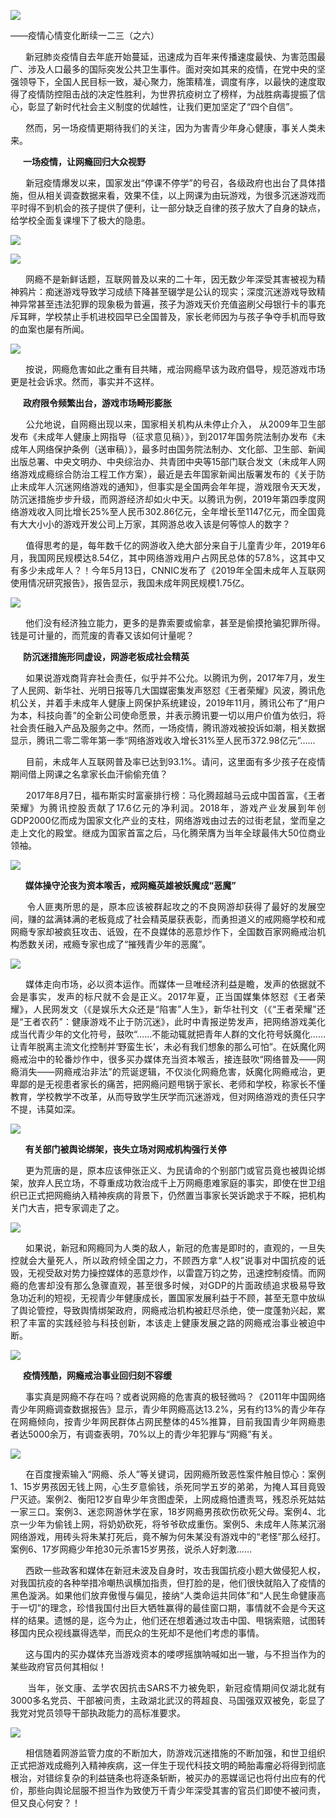 <p><img src="https://github.com/ZjzMisaka/iaders/img/2020/05/62695-0067hHJjly1getbetjlp9j30dw07twnq.jpg"></p>
<div class="preface">——疫情心情变化断续一二三（之六）</div>
<p><span id="more-8928"></span></p>
<div class="WB_editor_iframe_new">
<p align="justify">​​&nbsp; &nbsp; &nbsp; 新冠肺炎疫情自去年底开始蔓延，迅速成为百年来传播速度最快、为害范围最广、涉及人口最多的国际突发公共卫生事件。面对突如其来的疫情，在党中央的坚强领导下，全国人民目标一致，凝心聚力，施策精准，调度有序，以最快的速度取得了疫情防控阻击战的决定性胜利，为世界抗疫树立了榜样，为战胜病毒提振了信心，彰显了新时代社会主义制度的优越性，让我们更加坚定了“四个自信”。</p>
<p align="justify">&nbsp; &nbsp; &nbsp; 然而，另一场疫情更期待我们的关注，因为为害青少年身心健康，事关人类未来。</p>
<p align="justify"><b>&nbsp; &nbsp; &nbsp; 一场疫情，让网瘾回归大众视野</b></p>
<p align="justify">&nbsp; &nbsp; &nbsp; 新冠疫情爆发以来，国家发出“停课不停学”的号召，各级政府也出台了具体措施，但从相关调查数据来看，效果不佳，以上网课为由玩游戏，为很多沉迷游戏而平时得不到机会的孩子提供了便利，让一部分缺乏自律的孩子放大了自身的缺点，给学校全面复课埋下了极大的隐患。</p>
<p class="picbox"><img src="https://github.com/ZjzMisaka/iaders/img/2020/05/bf3d5-0067hHJjly1geta86g9p7j30dw028q4h.jpg"></p>
<p class="picbox"><img src="https://github.com/ZjzMisaka/iaders/img/2020/05/b0913-0067hHJjly1geueqg0wplj30i805dac3.jpg"></p>
<p align="justify">&nbsp; &nbsp; &nbsp; 网瘾不是新鲜话题，互联网普及以来的二十年，因无数少年深受其害被视为精神鸦片：痴迷游戏导致学习成绩下降甚至辍学是公认的现实；深度沉迷游戏导致精神异常甚至违法犯罪的现象极为普遍，孩子为游戏天价充值盗刷父母银行卡的事充斥耳畔，学校禁止手机进校园早已全国普及，家长老师因为与孩子争夺手机而导致的血案也屡有所闻。</p>
<p class="picbox"><img src="https://github.com/ZjzMisaka/iaders/img/2020/05/3ff5d-0067hHJjly1geta9nm0x8j30dw02jt9l.jpg"></p>
<p align="justify">&nbsp; &nbsp; &nbsp; 按说，网瘾危害如此之重有目共睹，戒治网瘾早该为政府倡导，规范游戏市场更是社会诉求。然而，事实并不这样。</p>
<p align="justify"><b>&nbsp; &nbsp; &nbsp; 政府限令频繁出台</b><b>，游戏市场畸形膨胀</b></p>
<p align="justify">&nbsp; &nbsp; &nbsp; 公允地说，自网瘾出现以来，国家相关机构从未停止介入，&nbsp;从2009年卫生部发布《未成年人健康上网指导（征求意见稿）》，到2017年国务院法制办发布《未成年人网络保护条例（送审稿）》，最多时由国务院法制办、文化部、卫生部、新闻出版总署、中央文明办、中央综治办、共青团中央等15部门联合发文（未成年人网络游戏成瘾综合防治工程工作方案），最近是去年国家新闻出版署发布的《关于防止未成年人沉迷网络游戏的通知》，但事实是全国两会年年提，游戏限令天天发，防沉迷措施步步升级，而网游经济却如火中天。以腾讯为例，2019年第四季度网络游戏收入同比增长25%至人民币302.86亿元，全年增长至1147亿元，而全国竟有大大小小的游戏开发公司上万家，其网游总收入该是何等惊人的数字？</p>
<p align="justify">&nbsp; &nbsp; &nbsp; 值得思考的是，每年数千亿的网游收入绝大部分来自于儿童青少年，2019年6月，我国网民规模达8.54亿，其中网络游戏用户占网民总体的57.8%，这其中又有多少未成年人？！今年5月13日，CNNIC发布了《2019年全国未成年人互联网使用情况研究报告》，报告显示，我国未成年网民规模1.75亿。</p>
<p class="picbox"><img src="https://github.com/ZjzMisaka/iaders/img/2020/05/7d6e8-0067hHJjly1get9dw34lqj30it04s0su.jpg"></p>
<p align="justify">&nbsp; &nbsp; &nbsp; 他们没有经济独立能力，更多的是靠索要或偷拿，甚至是偷摸抢骗犯罪所得。钱是可计量的，而荒废的青春又该如何计量呢？</p>
<p align="justify"><b>&nbsp; &nbsp; &nbsp; 防沉迷措施形同虚设，网游老板成社会精英</b></p>
<p align="justify">&nbsp; &nbsp; &nbsp; 如果说游戏商背弃社会责任，似乎并不公允。以腾讯为例，2017年7月，发生了人民网、新华社、光明日报等几大国媒密集发声怒怼《王者荣耀》风波，腾讯危机公关，并着手未成年人健康上网保护系统建设，2019年11月，腾讯公布了“用户为本，科技向善”的全新公司使命愿景，并表示腾讯要一切以用户价值为依归，将社会责任融入产品及服务之中。然而，一场疫情，腾讯游戏被投诉如潮，相关数据显示，腾讯二零二零年第一季“网络游戏收入增长31%至人民币372.98亿元”……</p>
<p align="justify">&nbsp; &nbsp; &nbsp; 目前，未成年人互联网普及率已达到93.1%。请问，这里面有多少孩子在疫情期间借上网课之名拿家长血汗偷偷充值？</p>
<p align="justify">&nbsp; &nbsp; &nbsp; 2017年8月7日，福布斯实时富豪排行榜：马化腾超越马云成中国首富，《王者荣耀》为腾讯控股贡献了17.6亿元的净利润。2018年，游戏产业发展到年创GDP2000亿而成为国家文化产业的支柱，网络游戏由过去的过街老鼠，堂而皇之走上文化的殿堂。继成为国家首富之后，马化腾荣膺为当年全球最伟大50位商业领袖。</p>
<p class="picbox"><img src="https://github.com/ZjzMisaka/iaders/img/2020/05/c3598-0067hHJjly1getaf408bzj30dw020dgq.jpg"></p>
<p align="justify">&nbsp; &nbsp; &nbsp;&nbsp;<b>媒体操守</b><b>沦丧为</b><b>资本喉舌</b><b>，</b><b>戒网瘾英雄</b><b>被妖魔</b><b>成“</b><b>恶魔</b><b>”</b></p>
<p align="justify">&nbsp; &nbsp; &nbsp; 令人匪夷所思的是，原本应该被群起攻之的不良网游却获得了最好的发展空间，赚的盆满钵满的老板竟成了社会精英屡获表彰，而勇担道义的戒网瘾学校和戒网瘾专家却被疯狂攻击、诋毁，在不良媒体的恶意炒作下，全国数百家网瘾戒治机构悉数关闭，戒瘾专家也成了“摧残青少年的恶魔”。</p>
<p class="picbox"><img src="https://github.com/ZjzMisaka/iaders/img/2020/05/8775e-0067hHJjly1getbcgxe7jj30dw03ajth.jpg"></p>
<p align="justify">&nbsp; &nbsp; &nbsp; 媒体走向市场，必以资本运作。而媒体一旦唯经济利益是瞻，发声的依据就不会是事实，发声的标尺就不会是正义。2017年夏，正当国媒集体怒怼《王者荣耀》，人民网发文（《是娱乐大众还是“陷害”人生》，新华社刊文（《“王者荣耀”还是“王者农药”：健康游戏不止于防沉迷》，此时中青报逆势发声，把网络游戏美化成当代青少年的文化符号，鼓吹“……不能动辄就把青年人群的文化符号妖魔化……让青年脱离主流文化控制并‘野蛮生长’，未必有我们想象的那么可怕”。在妖魔化网瘾戒治中的轮番炒作中，很多买办媒体充当资本喉舌，接连鼓吹“网络普及——网瘾消失——网瘾戒治非法”的荒诞逻辑，不仅淡化网瘾危害，妖魔化网瘾戒治，更卑鄙的是无视患者家长的痛苦，把网瘾问题甩锅于家长、老师和学校，称家长不懂教育，学校教学不改革，从而导致学生厌学而沉迷游戏，但对网络游戏的责任只字不提，讳莫如深。</p>
<p class="picbox"><img src="https://github.com/ZjzMisaka/iaders/img/2020/05/e8eec-0067hHJjly1get9n2i3hbj30dw04kwgh.jpg"></p>
<p align="justify">&nbsp; &nbsp; &nbsp;&nbsp;<b>有关部门被舆论绑架，丧失立场对网戒机构强行关停</b></p>
<p align="justify">&nbsp; &nbsp; &nbsp; 更为荒唐的是，原本应该伸张正义、为民请命的个别部门或官员竟也被舆论绑架，放弃人民立场，不尊重成功救治成千上万网瘾患难家庭的事实，即使在世卫组织已正式把网瘾纳入精神疾病的背景下，仍然置当事家长哭诉跪求于不睬，把机构关门大吉，把专家调走了之。</p>
<p class="picbox"><img src="https://github.com/ZjzMisaka/iaders/img/2020/05/3937e-0067hHJjly1get9yywgnmj30oz06l78s.jpg"></p>
<p align="justify">&nbsp; &nbsp; &nbsp; 如果说，新冠和网瘾同为人类的敌人，新冠的危害是即时的，直观的，一旦失控就会大量死人，所以政府倾全国之力，不顾西方拿“人权”说事对中国抗疫的诋毁，无视受敌对势力操控媒体的恶意炒作，以雷霆万钧之势，迅速控制疫情。而网瘾的危害却没有那么急骤直观，甚至很多时候，对GDP的片面政绩追求极易导致急功近利的短视，无视青少年健康成长，置国家发展利益于不顾，甚至无意中放纵了舆论管控，导致舆情绑架政府，网瘾戒治机构被赶尽杀绝，使一度蓬勃兴起，累积了丰富的实践经验与科技创新，本该走上健康发展之路的网瘾戒治事业被迫中断。</p>
<p class="picbox"><img src="https://github.com/ZjzMisaka/iaders/img/2020/05/d9073-0067hHJjly1geta0cg071j30gm0aydkr.jpg"></p>
<p align="justify"><b>&nbsp; &nbsp; &nbsp; 疫情残酷，网瘾戒治事业回归刻不容缓</b></p>
<p align="justify">&nbsp; &nbsp; &nbsp; 事实真是网瘾不存在吗？或者说网瘾的危害真的极轻微吗？《2011年中国网络青少年网瘾调查数据报告》显示，青少年网瘾高达13.2%，另有约13%的青少年存在网瘾倾向，按青少年网民群体占网民整体的45%推算，目前我国青少年网瘾患者达5000余万，有调查表明，70%以上的青少年犯罪与“网瘾”有关。</p>
<p class="picbox"><img src="https://github.com/ZjzMisaka/iaders/img/2020/05/5bca9-0067hHJjly1geta1ot1cmj30dw04e3z3.jpg"></p>
<p align="justify">&nbsp; &nbsp; &nbsp; 在百度搜索输入“网瘾、杀人”等关键词，因网瘾所致恶性案件触目惊心：案例1、15岁男孩因无钱上网，心生歹意偷钱，杀死同学五岁的弟弟，为掩人耳目竟毁尸灭迹。案例2、衡阳12岁自卑少年贪图虚荣，上网成瘾怕遭责骂，残忍杀死姑姑一家三口。案例3、迷恋网游休学在家，18岁网瘾男孩砍伤砍死父母。案例4、北京一少年为偷钱上网，将奶奶砍死，将爷爷砍成重伤。案例5、未成年人陈某沉溺网络游戏，用砖头将朱某打死后，竟不解为何朱某没有游戏中的“老怪”那么经打。案例6、17岁网瘾少年抢30元杀害15岁男孩，说杀人好刺激……</p>
<p align="justify">&nbsp; &nbsp; &nbsp; 西欧一些政客和媒体在新冠未波及自身时，攻击我国抗疫小题大做侵犯人权，对我国抗疫的各种举措冷嘲热讽横加指责，但打脸的是，他们很快就陷入了疫情的黑色漩涡。如果他们放弃傲慢与偏见，接纳“人类命运共同体”和“人民生命健康高于一切”的理念，珍惜我国付出巨大牺牲赢得的最佳窗口期，事情就不会是今天这样的结果。遗憾的是，迄今为止，他们还在想着通过攻击中国、甩锅索赔，试图转移国内民众视线赢得选举，而民众的生死却不是他们考虑的事情。</p>
<p align="justify">&nbsp; &nbsp; &nbsp; 这与国内的买办媒体充当游戏资本的喽啰摇旗呐喊如出一辙，与不担当作为的某些政府官员何其相似！</p>
<p align="justify">&nbsp; &nbsp; &nbsp; 当年，张文康、孟学农因抗击SARS不力被免职，新冠疫情期间仅湖北就有3000多名党员、干部被问责，主政湖北武汉的蒋超良、马国强双双被免，彰显了我党对党员领导干部执政能力的高标准要求。</p>
<p class="picbox"><img src="https://github.com/ZjzMisaka/iaders/img/2020/05/9fed9-0067hHJjly1geta4cmkepj30dw02mgmg.jpg"></p>
<p align="justify">&nbsp; &nbsp; &nbsp; 相信随着网游监管力度的不断加大，防游戏沉迷措施的不断加强，和世卫组织正式把游戏成瘾列入精神疾病，这一伴生于现代科技文明的畸胎毒瘤必将得到彻底根治，对错综复杂的利益链条也将逐条斩断，被买办的恶媒谣记也将付出应有的代价，那些向舆论屈服不担当作为致使万千青少年深受其害的官员们即使不被问责，但又良心何安？！</p>
</div>